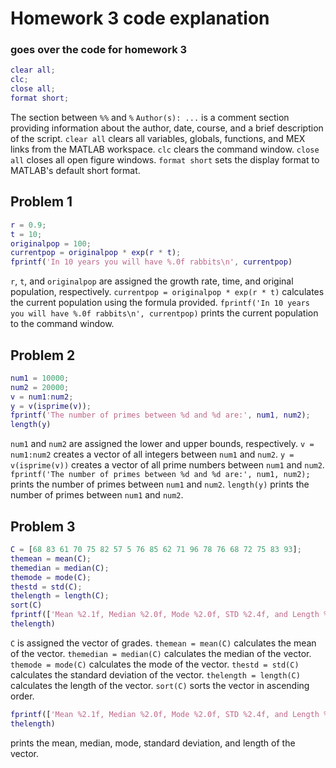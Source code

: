 # Homework 3 code explanation
### goes over the code for homework 3
```m
clear all;   
clc;          
close all;    
format short; 
```
The section between ```%%``` and ```%``` ``Author(s): ...`` is a comment section providing information about the author, date, course, and a brief description of the script.
```clear all``` clears all variables, globals, functions, and MEX links from the MATLAB workspace.
```clc``` clears the command window.
```close all``` closes all open figure windows.
```format short``` sets the display format to MATLAB's default short format.
## Problem 1
```m
r = 0.9;
t = 10;
originalpop = 100;
currentpop = originalpop * exp(r * t);
fprintf('In 10 years you will have %.0f rabbits\n', currentpop)
```
```r```, ```t```, and ```originalpop``` are assigned the growth rate, time, and original population, respectively.
```currentpop = originalpop * exp(r * t)``` calculates the current population using the formula provided.
```fprintf('In 10 years you will have %.0f rabbits\n', currentpop)``` prints the current population to the command window.
## Problem 2
```m
num1 = 10000; 
num2 = 20000; 
v = num1:num2; 
y = v(isprime(v)); 
fprintf('The number of primes between %d and %d are:', num1, num2);
length(y)
```
```num1``` and ```num2``` are assigned the lower and upper bounds, respectively.
```v = num1:num2``` creates a vector of all integers between ```num1``` and ```num2```.
```y = v(isprime(v))``` creates a vector of all prime numbers between ```num1``` and ```num2```.
```fprintf('The number of primes between %d and %d are:', num1, num2);``` prints the number of primes between ```num1``` and ```num2```.
```length(y)``` prints the number of primes between ```num1``` and ```num2```.
## Problem 3
```m
C = [68 83 61 70 75 82 57 5 76 85 62 71 96 78 76 68 72 75 83 93];
themean = mean(C); 
themedian = median(C);
themode = mode(C); 
thestd = std(C); 
thelength = length(C);
sort(C)
fprintf(['Mean %2.1f, Median %2.0f, Mode %2.0f, STD %2.4f, and Length %2.0f'], themean, themedian, themode, thestd, 
thelength) 
```
```C``` is assigned the vector of grades.
```themean = mean(C)``` calculates the mean of the vector.
```themedian = median(C)``` calculates the median of the vector.
```themode = mode(C)``` calculates the mode of the vector.
```thestd = std(C)``` calculates the standard deviation of the vector.
```thelength = length(C)``` calculates the length of the vector.
```sort(C)``` sorts the vector in ascending order.
```m
fprintf(['Mean %2.1f, Median %2.0f, Mode %2.0f, STD %2.4f, and Length %2.0f'], themean, themedian, themode, thestd, 
thelength)
``` 
prints the mean, median, mode, standard deviation, and length of the vector.